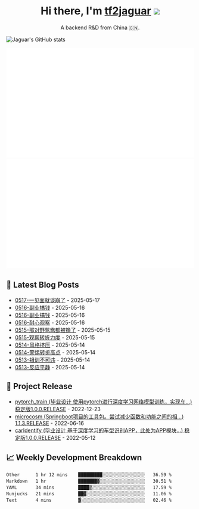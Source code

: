 <h1 align="center">Hi there, I'm <a href="https://tf2jaguar.github.io/" target="_blank">tf2jaguar</a> <img
src="https://github.com/blackcater/blackcater/raw/main/images/Hi.gif" height="32" /></h1>

<p align="center">A backend R&D from China 🇨🇳.</p>

<!-- github_readme_stats starts -->
![Jaguar's GitHub stats](https://github-readme-stats.vercel.app/api?username=tf2jaguar&count_private=true&show_icons=true&bg_color=30,e96443,904e95&icon_color=fff&&title_color=fff&text_color=fff)
<!-- github_readme_stats ends -->

<!-- custom_generate_github_stats starts -->
![](https://raw.githubusercontent.com/tf2jaguar/tf2jaguar/main/generated/overview.svg)
![](https://raw.githubusercontent.com/tf2jaguar/tf2jaguar/main/generated/languages.svg)
<!-- custom_generate_github_stats ends -->

## 📝 Latest Blog Posts

<!-- recent_blogs starts -->
* <a href='https://tf2jaguar.github.io/mbd-0517.html' target='_blank'>0517-一见面就谈崩了</a> - 2025-05-17
* <a href='https://tf2jaguar.github.io/mbd-016.html' target='_blank'>0516-副业搞钱</a> - 2025-05-16
* <a href='https://tf2jaguar.github.io/mbd-0516.html' target='_blank'>0516-副业搞钱</a> - 2025-05-16
* <a href='https://tf2jaguar.github.io/dbhzt-0516.html' target='_blank'>0516-耐心观察</a> - 2025-05-16
* <a href='https://tf2jaguar.github.io/mbd-0515.html' target='_blank'>0515-那对野鸳鸯都被撸了</a> - 2025-05-15
* <a href='https://tf2jaguar.github.io/dbhzt-0515.html' target='_blank'>0515-观察转折力度</a> - 2025-05-15
* <a href='https://tf2jaguar.github.io/mbd-0514.html' target='_blank'>0514-风格挤压</a> - 2025-05-14
* <a href='https://tf2jaguar.github.io/dbhzt-0514.html' target='_blank'>0514-警惕转折高点</a> - 2025-05-14
* <a href='https://tf2jaguar.github.io/mbd-0513.html' target='_blank'>0513-祖训不可违</a> - 2025-05-14
* <a href='https://tf2jaguar.github.io/dbhzt-0513.html' target='_blank'>0513-反应平静</a> - 2025-05-14
<!-- recent_blogs ends -->

## 🎯 Project Release

<!-- github_recent_releases starts -->
* <a href='https://github.com/tf2jaguar/pytorch_train/releases/tag/1.0.0.RELEASE' target='_blank'>pytorch_train (毕业设计 使用pytorch进行深度学习网络模型训练，实现车...) 稳定版1.0.0.RELEASE</a> - 2022-12-23
* <a href='https://github.com/tf2jaguar/microcosm/releases/tag/1.1.3.RELEASE' target='_blank'>microcosm (Springboot项目的工具包。尝试减少函数和功能之间的相...) 1.1.3.RELEASE</a> - 2022-06-16
* <a href='https://github.com/tf2jaguar/carIdentify/releases/tag/1.0.0.RELEASE' target='_blank'>carIdentify (毕业设计 基于深度学习的车型识别APP，此处为APP模块...) 稳定版1.0.0.RELEASE</a> - 2022-05-12
<!-- github_recent_releases ends -->

## 📈 Weekly Development Breakdown

<!--START_SECTION:waka-->

```txt
Other      1 hr 12 mins    █████████░░░░░░░░░░░░░░░░   36.59 %
Markdown   1 hr            ███████▓░░░░░░░░░░░░░░░░░   30.51 %
YAML       34 mins         ████▒░░░░░░░░░░░░░░░░░░░░   17.59 %
Nunjucks   21 mins         ██▓░░░░░░░░░░░░░░░░░░░░░░   11.06 %
Text       4 mins          ▓░░░░░░░░░░░░░░░░░░░░░░░░   02.46 %
```

<!--END_SECTION:waka-->
